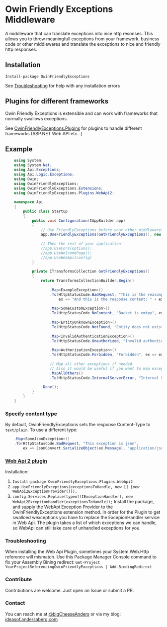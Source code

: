 # Owin Friendly Exceptions Middleware

A middleware that can translate exceptions into nice http resonses. This allows you to throw meaningfull exceptions from your framework, business code or other middlewares and translate the exceptions to nice and friendly http responses.

## Installation

`Install-package OwinFriendlyExceptions`

See [Troubleshooting](#troubleshooting) for help with any installation errors

## Plugins for different frameworks
Owin Friendly Exceptions is extensible and can work with frameworks that normally swallows exceptions.

See [OwinFriendlyExceptions.Plugins](https://github.com/abergs/OwinFriendlyExceptions.Plugins) for plugins to handle different frameworks (ASP.NET Web API etc...) 

## Example
```cs
    using System;
    using System.Net;
    using Api.Exceptions;
    using Api.Logic.Exceptions;
    using Owin;
    using OwinFriendlyExceptions;
    using OwinFriendlyExceptions.Extensions;
    using OwinFriendlyExceptions.Plugins.WebApi2;
    
    namespace Api
    {
        public class Startup
        {
            public void Configuration(IAppBuilder app)
            {
                // Use FriendlyExceptions before your other middlewares
                app.UseFriendlyExceptions(GetFriendlyExceptions(), new [] {new WebApi2ExceptionProvider()});
    
                // Then the rest of your application
                //app.UseCors(options);
                //app.UseWelcomePage();
                //app.UseWebApi(config)
            }
    
            private ITransformsCollection GetFriendlyExceptions()
            {
                return TransformsCollectionBuilder.Begin()
    
                    .Map<ExampleException>()
                    .To(HttpStatusCode.BadRequest, "This is the reasonphrase",
                        ex => "And this is the response content: " + ex.Message)
    
                    .Map<SomeCustomException>()
                    .To(HttpStatusCode.NoContent, "Bucket is emtpy", ex => string.Format("Inner details: {0}", ex.Message))
    
                    .Map<EntityUnknownException>()
                    .To(HttpStatusCode.NotFound, "Entity does not exist", ex => ex.Message)
    
                    .Map<InvalidAuthenticationException>()
                    .To(HttpStatusCode.Unauthorized, "Invalid authentication", ex => ex.Message)
    
                    .Map<AuthorizationException>()
                    .To(HttpStatusCode.Forbidden, "Forbidden", ex => ex.Message)
                    
                    // Map all other exceptions if needed. 
                    // Also it would be useful if you want to map exception to a known model.
                    .MapAllOthers()
                    .To(HttpStatusCode.InternalServerError, "Internal Server Error", ex => ex.Message)
    
                .Done();
            }
        }
    }
```    
### Specify content type
By default, OwinFriendlyExceptions sets the response Content-Type to `text/plain`. To use a different type:
```cs    
    .Map<SomeJsonException>()
    .To(HttpStatusCode.BadRequest, "This exception is json",
        ex => JsonConvert.SerializeObject(ex.Message), "application/json")
```

### [Web Api 2 plugin](https://github.com/abergs/OwinFriendlyExceptions.Plugins)

Installation:  

1. `Install-package OwinFriendlyExceptions.Plugins.WebApi2`
2. `app.UseFriendlyExceptions(exceptionsToHandle, new [] {new WebApi2ExceptionProvider()});`
3. `config.Services.Replace(typeof(IExceptionHandler), new WebApi2ExceptionHandler(exceptionsToHandle));`
Install the package, and supply the WebApi Exception Provider to the OwinFriendlyExceptions extension method. In order for the Plugin to get swalloed wexceptions you have to replace the ExcepionHandler service in Web Api. The plugin takes a list of which exceptions we can handle, so WebApi can still take care of unhandled exceptions for you.



### Troubleshooting
When installing the Web Api Plugin, sometimes your System.Web.Http reference will mismatch. Use this Package Manager Console command to fix your Assembly Bining redirect:   `Get-Project YourProjectReferencingOwinFriendlyExceptions | Add-BindingRedirect`

### Contribute
Contributions are welcome. Just open an Issue or submit a PR. 

### Contact
You can reach me at [@bigCheeseAnders](https://twitter.com/bigcheeseanders) or via my blog: [ideasof.andersaberg.com](http://ideasof.andersaberg.com/)
